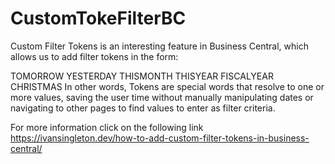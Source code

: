 # CustomTokeFilterBC

Custom Filter Tokens is an interesting feature in Business Central, which allows us to add filter tokens in the form:

TOMORROW
YESTERDAY
THISMONTH
THISYEAR
FISCALYEAR
CHRISTMAS
In other words, Tokens are special words that resolve to one or more values, saving the user time without manually manipulating dates or navigating to other pages to find values to enter as filter criteria.

For more information click on the following link https://ivansingleton.dev/how-to-add-custom-filter-tokens-in-business-central/

